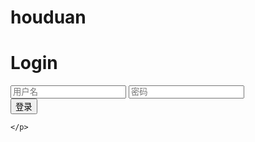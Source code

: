 # houduan
<!DOCTYPE html>
<html lang="en">
<head>
    <meta charset="UTF-8">
    <meta name="viewport" content="width=device-width, initial-scale=1.0">
    <meta http-equiv="X-UA-Compatible" content="ie=edge">
    <title>登录</title>
<style type="text/css">
</style>
</head>

<body>
    <p id="login">
        <h1>Login</h1>
        <form action="http://localhost/denglu.php" method="POST">  
            <input type="text" required="required" placeholder="用户名" name="name">
            <input type="password" required="required" placeholder="密码" name="password">
            <br>
            <button class="but" type="submit">登录</button>
        </form>

    </p>
</body>
</html>

